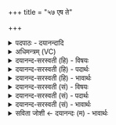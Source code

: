 +++
title = "५७ एष ते"

+++
<details><summary>पदपाठः - दयानन्दादि</summary>

ए॒षः। ते॒। रु॒द्र॒। भा॒गः। स॒ह। स्वस्रा॑। अम्बि॑कया। तम्। जु॒ष॒स्व॒। स्वाहा॑। ए॒षः। ते॒। रु॒द्र॒। भा॒गः। आ॒खुः। ते॒। प॒शुः। ५७।
</details>

<details><summary>अधिमन्त्रम् (VC)</summary>

- रुद्रो देवता
- बन्धुर्ऋषिः
- अनुष्टुप्
- गान्धारः
</details>

<details><summary>दयानन्द-सरस्वती (हि) - विषयः</summary>

मन के लक्षण कहने के अनन्तर प्राण के लक्षण का उपदेश अगले मन्त्र में किया है ॥
</details>

<details><summary>दयानन्द-सरस्वती (हि) - पदार्थः</summary>

पदार्थान्वयभाषाः -  हे (रुद्र) अन्यायकारी मनुष्यों को रुलानेवाले विद्वन् ! जो (ते) तेरा (एषः) यह (भागः) सेवन करने योग्य पदार्थ समूह है, उस को तू (अम्बिकया) वेदवाणी वा (स्वस्रा) उत्तम विद्या वा क्रिया के (सह) साथ (जुषस्व) सेवन कर तथा हे (रुद्र) विद्वन् ! जो (ते) तेरा (एषः) यह (भागः) धर्म से सिद्ध अंश वा (स्वाहा) वेदवाणी है, उस का सेवन कर और हे (रुद्र) विद्वन् ! जो (ते) तेरा (एषः) यह (आखुः) खोदने योग्य शस्त्र वा (पशुः) भोग्य पदार्थ है (तम्) उसको (जुषस्व) सेवन कर ॥१॥५७॥ जो (एषः) यह (रुद्र) प्राण है (ते) जिसका (एषः) यह (भागः) भाग है, जिसको (अम्बिकया) वाणी वा (स्वस्रा) विद्याक्रिया के (सह) साथ (जुषस्व) सेवन करता वा जो (ते) जिसका (स्वाहा) सत्यवाणी रूप (भागः) भाग है और जो इसके (आखुः) खोदनेवाले पदार्थ वा (पशुः) दर्शनीय भोग्य पदार्थ हैं, जिसका यह (जुषस्व) सेवन करता है, उसका सेवन सब मनुष्य सदा करें ॥२॥५७॥
</details>

<details><summary>दयानन्द-सरस्वती (हि) - भावार्थः</summary>

भावार्थभाषाः -  इस मन्त्र में श्लेषालङ्कार है। जैसे भाई पूर्ण विद्यायुक्त अपनी बहिन के साथ वेदादि शब्दविद्या को पढ़कर आनन्द को भोगता है, वैसे विद्वान् भी विद्या को प्राप्त होकर सुखी होता है। जैसे यह प्राण श्रेष्ठ शब्दविद्या से प्रिय आनन्ददायक होता है, वैसे सुशिक्षित विद्वान् भी सब को सुख करनेवाला होता है। इन दोनों के विना कोई भी मनुष्य सत्यज्ञान वा सुख भोगों को प्राप्त होने को समर्थ नहीं हो सकता ॥५७॥
</details>

<details><summary>दयानन्द-सरस्वती (सं) - विषयः</summary>

अथ मनलक्षणकथनानन्तरं प्राणलक्षणमुपदिश्यते ॥
</details>

<details><summary>दयानन्द-सरस्वती (सं) - पदार्थः</summary>

पदार्थान्वयभाषाः -  हे रुद्र स्तोतस्ते तवैषो भागोऽस्ति, तं त्वमम्बिकया स्वस्रा सह जुषस्व। हे रुद्र ! ते तवैषोऽयं भागः स्वाहास्ति, तं सेवस्व। हे रुद्र ! ते तवैष आखुः पशुश्चास्ति, तं जुषस्व सेवस्वेत्येकः ॥१॥५७॥ योऽयं रुद्रः प्राणस्तेऽस्य रुद्रस्य योऽयं भागोऽयमम्बिकया स्वस्रा सह जुषस्व सेवते, तेऽस्य रुद्रस्यैषोऽयं स्वाहाभागस्तथा यस्तेऽस्याखुः पशुश्चास्ति, यमयं सततं सेवते तं सर्वे मनुष्याः सेवन्ताम् ॥२॥५७॥
</details>

<details><summary>दयानन्द-सरस्वती (सं) - भावार्थः</summary>

भावार्थभाषाः -  अत्र श्लेषालङ्कारः। यथा भ्राता प्रियया विदुष्या भगिन्या सह वेदादिशब्दविद्यां पठित्वाऽऽनन्दं भुङ्क्ते, यथा चाऽयं प्राणः श्रेष्ठया शब्दविद्यया प्रियो जायते, तथैव विद्वान् शब्दविद्यां प्राप्य सुखी जायते। नैताभ्यां विना कश्चिदपि सत्यं ज्ञानं सुखभोगं च प्राप्तुं शक्नोतीति ॥५७॥
</details>

<details><summary>सविता जोशी ← दयानन्दः (म) - भावार्थः</summary>

भावार्थभाषाः -  या मंत्रात श्लेषालंकार आहे. जसा एखादा विद्वान बंधू आपल्या भगिनीबरोबर वेदादी शब्दविद्येचा (वेदवाणीचा) अभ्यास करून आनंदित होते तसेच विद्वानही विद्येची प्राप्ती करून सुखी होतो. जसा हा प्राण श्रेष्ठ शब्दविद्येने (वेदवाणीने) प्रिय, आनंददायक वाटतो तसेच सुशिक्षित विद्वानही सर्वांना सुखी करणारा असतो. या दोन्हीशिवाय कोणीही व्यक्ती सत्यज्ञान प्राप्त करू शकत नाही किंवा सुखाचा उपभोग घेऊ शकत नाही.
</details>